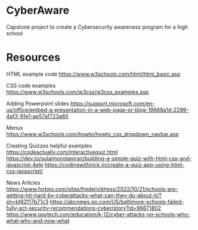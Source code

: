 # CyberAware
Capstone project to create a Cybersecurity awareness program for a high school


# Resources

HTML example code
https://www.w3schools.com/html/html_basic.asp

CSS code examples
https://www.w3schools.com/w3css/w3css_examples.asp

Adding Powerpoint slides
https://support.microsoft.com/en-us/office/embed-a-presentation-in-a-web-page-or-blog-19668a1d-2299-4af3-91e1-ae57af723a60


Menus
https://www.w3schools.com/howto/howto_css_dropdown_navbar.asp

Creating Quizzes helpful examples
https://codeactually.com/interactivequiz.html
https://dev.to/sulaimonolaniran/building-a-simple-quiz-with-html-css-and-javascript-4elp
https://codingwithnick.in/create-a-quiz-app-using-html-css-javascript/

News Articles
https://www.forbes.com/sites/frederickhess/2022/10/21/schools-are-getting-hit-hard-by-cyberattacks-what-can-they-do-about-it/?sh=bf42f17b71c3
https://abcnews.go.com/US/baltimore-schools-failed-fully-act-security-recommendations-cyber/story?id=96671802
https://www.govtech.com/education/k-12/cyber-attacks-on-schools-who-what-why-and-now-what
